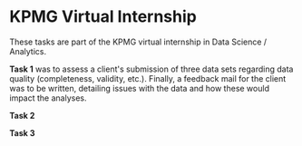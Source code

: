 # KPMG Virtual Internship

These tasks are part of the KPMG virtual internship in Data Science / Analytics.


**Task 1** was to assess a client's submission of three data sets regarding data quality (completeness, validity, etc.).
Finally, a feedback mail for the client was to be written, detailing issues with the data and how these would impact the analyses.


**Task 2**


**Task 3**
